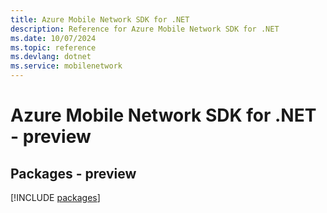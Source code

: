 ```yaml
---
title: Azure Mobile Network SDK for .NET
description: Reference for Azure Mobile Network SDK for .NET
ms.date: 10/07/2024
ms.topic: reference
ms.devlang: dotnet
ms.service: mobilenetwork
---
```

# Azure Mobile Network SDK for .NET - preview
## Packages - preview
[!INCLUDE [packages](mobile-network-index.md)]
